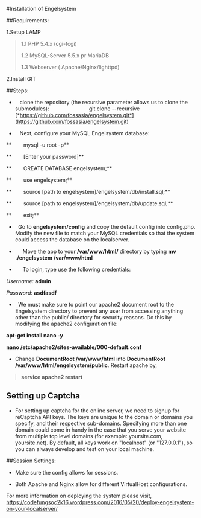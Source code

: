 #Installation of Engelsystem

##Requirements:

1.Setup LAMP

> 1.1 PHP 5.4.x (cgi-fcgi)
>
> 1.2 MySQL-Server 5.5.x pr MariaDB
>
> 1.3 Webserver ( Apache/Nginx/lighttpd)

2.Install GIT

##Steps:

*    clone the repository (the recursive parameter allows us to clone the submodules):                           git clone --recursive [*https://github.com/fossasia/engelsystem.git*](https://github.com/fossasia/engelsystem.git)

*    Next, configure your MySQL Engelsystem database:

**        mysql -u root -p**

**        \[Enter your password\]**

**        CREATE DATABASE engelsystem;**

**        use engelsystem;**

**        source \[path to engelsystem\]/engelsystem/db/install.sql;**

**        source \[path to engelsystem\]/engelsystem/db/update.sql;**

**        exit;**

*   Go to **engelsystem/config** and copy the default config into config.php. Modify the new file to match your MySQL credentials so that the system could access the database on the localserver.

*      Move the app to your **/var/www/html/** directory by typing **mv ./engelsystem /var/www/html**

*      To login, type use the following credentials:

*Username:* **admin**

*Password:* **asdfasdf**

*   We must make sure to point our apache2 document root to the Engelsystem directory to prevent any user from accessing anything other than the public/ directory for security reasons. Do this by modifying the apache2 configuration file:

**apt-get install nano -y**

**nano /etc/apache2/sites-available/000-default.conf**

* Change **DocumentRoot /var/www/html** into **DocumentRoot /var/www/html/engelsystem/public**. Restart apache by,

> **service apache2 restart**

## Setting up Captcha  
*  For setting up captcha for the online server, we need to signup for reCaptcha API keys. The keys are unique to the domain or domains you specify, and their respective sub-domains. Specifying more than one domain could come in handy in the case that you serve your website from multiple top level domains (for example: yoursite.com, yoursite.net).
By default, all keys work on "localhost" (or "127.0.0.1"), so you can always develop and test on your local machine.

##Session Settings:

-   Make sure the config allows for sessions.

-   Both Apache and Nginx allow for different VirtualHost configurations.

For more information on deploying the system please visit, https://codefungsoc2k16.wordpress.com/2016/05/20/deploy-engelsystem-on-your-localserver/
